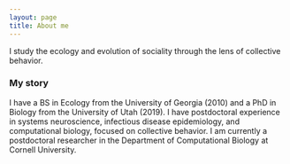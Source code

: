 ```yaml
---
layout: page
title: About me
---
```


I study the ecology and evolution of sociality through the lens of collective behavior.


### My story

I have a BS in Ecology from the University of Georgia (2010) and a PhD in Biology from the University of Utah (2019). I have postdoctoral experience in systems neuroscience, infectious disease epidemiology, and computational biology, focused on collective behavior. I am currently a postdoctoral researcher in the Department of Computational Biology at Cornell University.
